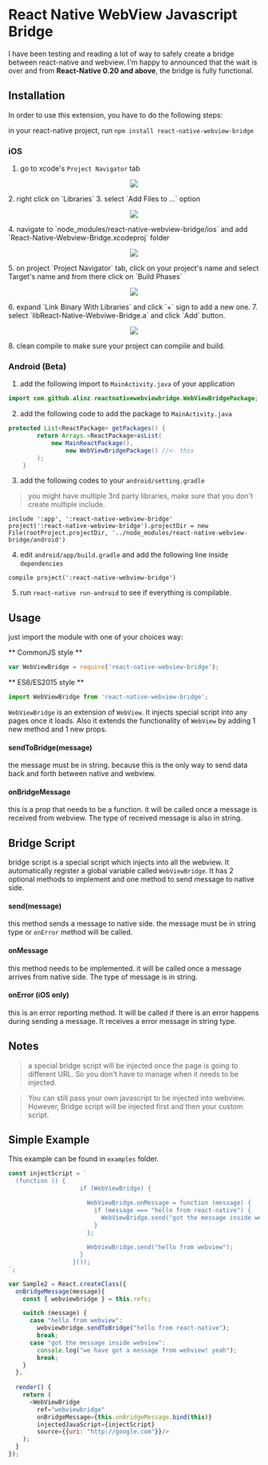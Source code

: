 # React Native WebView Javascript Bridge
I have been testing and reading a lot of way to safely create a bridge between react-native and webview. I'm happy to announced that the wait is over and from **React-Native 0.20 and above**, the bridge is fully functional.



## Installation

In order to use this extension, you have to do the following steps:

in your react-native project, run `npm install react-native-webview-bridge`

### iOS

1. go to xcode's `Project Navigator` tab
<p align="center">
    <img src ="https://raw.githubusercontent.com/alinz/react-native-webview-bridge/master/doc/assets/01.png" />
</p>
2. right click on `Libraries`
3. select `Add Files to ...` option
<p align="center">
    <img src ="https://raw.githubusercontent.com/alinz/react-native-webview-bridge/master/doc/assets/02.png" />
</p>
4. navigate to `node_modules/react-native-webview-bridge/ios` and add `React-Native-Webview-Bridge.xcodeproj` folder
<p align="center">
    <img src ="https://raw.githubusercontent.com/alinz/react-native-webview-bridge/master/doc/assets/03.png" />
</p>
5. on project `Project Navigator` tab, click on your project's name and select Target's name and from there click on `Build Phases`
<p align="center">
    <img src ="https://raw.githubusercontent.com/alinz/react-native-webview-bridge/master/doc/assets/04.png" />
</p>
6. expand `Link Binary With Libraries` and click `+` sign to add a new one.
7. select `libReact-Native-Webviwe-Bridge.a` and click `Add` button.
<p align="center">
    <img src ="https://raw.githubusercontent.com/alinz/react-native-webview-bridge/master/doc/assets/05.png" />
</p>
8. clean compile to make sure your project can compile and build.

### Android (Beta)

1. add the following import to `MainActivity.java` of your application

```java
import com.github.alinz.reactnativewebviewbridge.WebViewBridgePackage;
```

2. add the following code to add the package to `MainActivity.java`

```java
protected List<ReactPackage> getPackages() {
        return Arrays.<ReactPackage>asList(
            new MainReactPackage(),
                new WebViewBridgePackage() //<- this
        );
    }
```

3. add the following codes to your `android/setting.gradle`

> you might have multiple 3rd party libraries, make sure that you don't create multiple include.

```
include ':app', ':react-native-webview-bridge'
project(':react-native-webview-bridge').projectDir = new File(rootProject.projectDir, '../node_modules/react-native-webview-bridge/android')
```

4. edit `android/app/build.gradle` and add the following line inside `dependencies`

```
compile project(':react-native-webview-bridge')
```

5. run `react-native run-android` to see if everything is compilable.

## Usage

just import the module with one of your choices way:

** CommonJS style **

```js
var WebViewBridge = require('react-native-webview-bridge');
```

** ES6/ES2015 style **

```js
import WebViewBridge from 'react-native-webview-bridge';
```

`WebViewBridge` is an extension of `WebView`. It injects special script into any pages once it loads. Also it extends the functionality of `WebView` by adding 1 new method and 1 new props.

#### sendToBridge(message)
the message must be in string. because this is the only way to send data back and forth between native and webview.


#### onBridgeMessage
this is a prop that needs to be a function. it will be called once a message is received from webview. The type of received message is also in string.


## Bridge Script

bridge script is a special script which injects into all the webview. It automatically register a global variable called `WebViewBridge`. It has 2 optional methods to implement and one method to send message to native side.

#### send(message)

this method sends a message to native side. the message must be in string type or `onError` method will be called.

#### onMessage

this method needs to be implemented. it will be called once a message arrives from native side. The type of message is in string.

#### onError (iOS only)

this is an error reporting method. It will be called if there is an error happens during sending a message. It receives a error message in string type.

## Notes

> a special bridge script will be injected once the page is going to different URL. So you don't have to manage when it needs to be injected.

> You can still pass your own javascript to be injected into webview. However, Bridge script will be injected first and then your custom script.


## Simple Example
This example can be found in `examples` folder.

```js
const injectScript = `
  (function () {
                    if (WebViewBridge) {

                      WebViewBridge.onMessage = function (message) {
                        if (message === "hello from react-native") {
                          WebViewBridge.send("got the message inside webview");
                        }
                      };
                
                      WebViewBridge.send("hello from webview");
                    }
                  }());
`;

var Sample2 = React.createClass({
  onBridgeMessage(message){
    const { webviewbridge } = this.refs;

    switch (message) {
      case "hello from webview":
        webviewbridge.sendToBridge("hello from react-native");
        break;
      case "got the message inside webview":
        console.log("we have got a message from webview! yeah");
        break;
    }
  },
  
  render() {
    return (
      <WebViewBridge
        ref="webviewbridge"
        onBridgeMessage={this.onBridgeMessage.bind(this)}
        injectedJavaScript={injectScript}
        source={{uri: "http://google.com"}}/>
    );
  }
});
```
